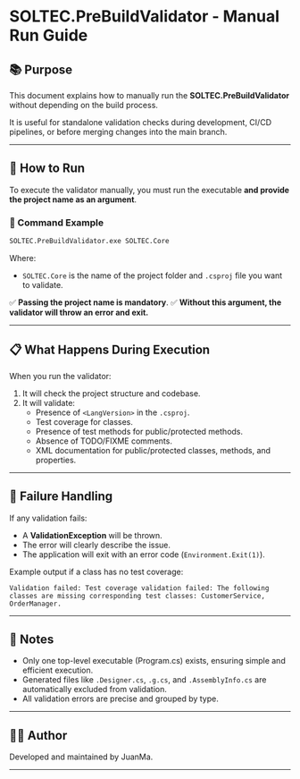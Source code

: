 # SOLTEC.PreBuildValidator - Manual Run Guide

## 📚 Purpose

This document explains how to manually run the **SOLTEC.PreBuildValidator** without depending on the build process.

It is useful for standalone validation checks during development, CI/CD pipelines, or before merging changes into the main branch.

---

## 🚀 How to Run

To execute the validator manually, you must run the executable **and provide the project name as an argument**.

### 🎯 Command Example

```bash
SOLTEC.PreBuildValidator.exe SOLTEC.Core
```

Where:
- `SOLTEC.Core` is the name of the project folder and `.csproj` file you want to validate.

✅ **Passing the project name is mandatory**.
✅ **Without this argument, the validator will throw an error and exit.**

---

## 📋 What Happens During Execution

When you run the validator:

1. It will check the project structure and codebase.
2. It will validate:
   - Presence of `<LangVersion>` in the `.csproj`.
   - Test coverage for classes.
   - Presence of test methods for public/protected methods.
   - Absence of TODO/FIXME comments.
   - XML documentation for public/protected classes, methods, and properties.

---

## 🛑 Failure Handling

If any validation fails:

- A **ValidationException** will be thrown.
- The error will clearly describe the issue.
- The application will exit with an error code (`Environment.Exit(1)`).

Example output if a class has no test coverage:

```plaintext
Validation failed: Test coverage validation failed: The following classes are missing corresponding test classes: CustomerService, OrderManager.
```

---

## 📢 Notes

- Only one top-level executable (Program.cs) exists, ensuring simple and efficient execution.
- Generated files like `.Designer.cs`, `.g.cs`, and `.AssemblyInfo.cs` are automatically excluded from validation.
- All validation errors are precise and grouped by type.

---

## 👨‍💻 Author

Developed and maintained by JuanMa.

---
